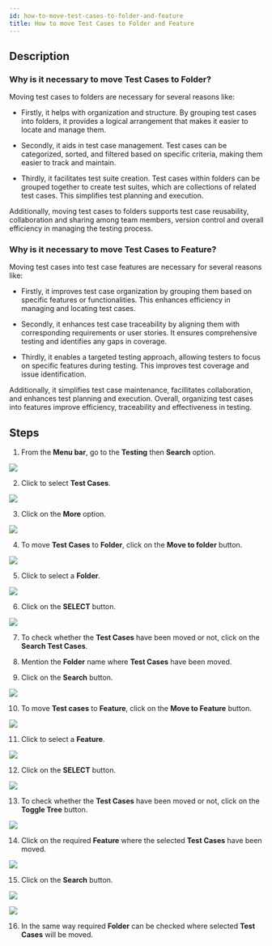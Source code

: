 ```yaml
---
id: how-to-move-test-cases-to-folder-and-feature
title: How to move Test Cases to Folder and Feature
---
```


## Description 

### Why is it necessary to move Test Cases to Folder?  

Moving test cases to folders are necessary for several reasons like:

* Firstly, it helps with organization and structure. By grouping test cases into folders, it provides a logical arrangement that makes it easier to locate and manage them.

* Secondly, it aids in test case management. Test cases can be categorized, sorted, and filtered based on specific criteria, making them easier to track and maintain.

* Thirdly, it facilitates test suite creation. Test cases within folders can be grouped together to create test suites, which are collections of related test cases. This simplifies test planning and execution.

Additionally, moving test cases to folders supports test case reusability, collaboration and sharing among team members, version control and overall efficiency in managing the testing process.  

### Why is it necessary to move Test Cases to Feature?  

Moving test cases into test case features are necessary for several reasons like:

* Firstly, it improves test case organization by grouping them based on specific features or functionalities. This enhances efficiency in managing and locating test cases.

* Secondly, it enhances test case traceability by aligning them with corresponding requirements or user stories. It ensures comprehensive testing and identifies any gaps in coverage.

* Thirdly, it enables a targeted testing approach, allowing testers to focus on specific features during testing. This improves test coverage and issue identification. 

Additionally, it simplifies test case maintenance, facillitates collaboration, and enhances test planning and execution. Overall, organizing test cases into features improve efficiency, traceability and effectiveness in testing.

## Steps

1. From the **Menu bar**, go to the **Testing** then **Search** option.

![](/img/how-tos/how-to-move-test-cases-to-folder-and-feature/test-search.png)

2. Click to select **Test Cases**.

![](/img/how-tos/how-to-move-test-cases-to-folder-and-feature/select-test-cases.png)

3. Click on the **More** option.

![](/img/how-tos/how-to-move-test-cases-to-folder-and-feature/more-option.png)

4. To move **Test Cases** to **Folder**, click on the **Move to folder** button.

![](/img/how-tos/how-to-move-test-cases-to-folder-and-feature/move-folder.png)

5. Click to select a **Folder**.

![](/img/how-tos/how-to-move-test-cases-to-folder-and-feature/select-folder.png)

6. Click on the **SELECT** button.

![](/img/how-tos/how-to-move-test-cases-to-folder-and-feature/select-button.png)

7. To check whether the **Test Cases** have been moved or not, click on the **Search Test Cases**.

8. Mention the **Folder** name where **Test Cases** have been moved.

9. Click on the **Search** button.

![](/img/how-tos/how-to-move-test-cases-to-folder-and-feature/check-folder.png)

10. To move **Test cases** to **Feature**, click on the **Move to Feature** button.

![](/img/how-tos/how-to-move-test-cases-to-folder-and-feature/move-feature.png)

11. Click to select a **Feature**.

![](/img/how-tos/how-to-move-test-cases-to-folder-and-feature/select-feature.png)

12. Click on the **SELECT** button.

![](/img/how-tos/how-to-move-test-cases-to-folder-and-feature/select-feature-button.png)

13. To check whether the **Test Cases** have been moved or not, click on the **Toggle Tree** button.

![](/img/how-tos/how-to-move-test-cases-to-folder-and-feature/toggle-free.png)

14. Click on the required **Feature** where the selected **Test Cases** have been moved.

![](/img/how-tos/how-to-move-test-cases-to-folder-and-feature/check-feature.png)

15. Click on the **Search** button.

![](/img/how-tos/how-to-move-test-cases-to-folder-and-feature/search-feature.png)

![](/img/how-tos/how-to-move-test-cases-to-folder-and-feature/feature-check.png)

16. In the same way required **Folder** can be checked where selected **Test Cases** will be moved.